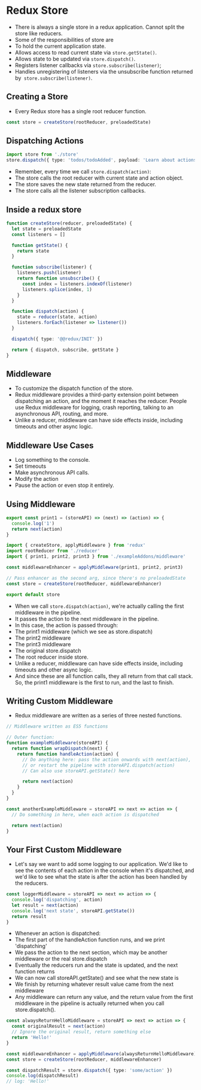 # Redux Store

- There is always a single store in a redux application. Cannot split the store like reducers.
- Some of the responsibilities of store are
- To hold the current application state.
- Allows access to read current state via `store.getState()`.
- Allows state to be updated via `store.dispatch()`.
- Registers listener callbacks via `store.subscribe(listener)`;
- Handles unregistering of listeners via the unsubscribe function returned by` store.subscribe(listener)`.


## Creating a Store

- Every Redux store has a single root reducer function.

```ts
const store = createStore(rootReducer, preloadedState)

```


## Dispatching Actions

```ts
import store from './store'
store.dispatch({ type: 'todos/todoAdded', payload: 'Learn about actions' })
```
- Remember, every time we call `store.dispatch(action)`:
- The store calls the root reducer with current state and action object.
- The store saves the new state returned from the reducer.
- The store calls all the listener subscription callbacks.

## Inside a redux store

```ts
function createStore(reducer, preloadedState) {
  let state = preloadedState
  const listeners = []

  function getState() {
    return state
  }

  function subscribe(listener) {
    listeners.push(listener)
    return function unsubscribe() {
      const index = listeners.indexOf(listener)
      listeners.splice(index, 1)
    }
  }

  function dispatch(action) {
    state = reducer(state, action)
    listeners.forEach(listener => listener())
  }

  dispatch({ type: '@@redux/INIT' })

  return { dispatch, subscribe, getState }
}
```


## Middleware

- To customize the dispatch function of the store.
- Redux middleware provides a third-party extension point between dispatching an action, and the moment it reaches the reducer. People use Redux middleware for logging, crash reporting, talking to an asynchronous API, routing, and more.
- Unlike a reducer, middleware can have side effects inside, including timeouts and other async logic.

## Middleware Use Cases

- Log something to the console.
- Set timeouts
- Make asynchronous API calls.
- Modify the action
- Pause the action or even stop it entirely.


## Using Middleware

```ts
export const print1 = (storeAPI) => (next) => (action) => {
  console.log('1')
  return next(action)
}
```

```ts
import { createStore, applyMiddleware } from 'redux'
import rootReducer from './reducer'
import { print1, print2, print3 } from './exampleAddons/middleware'

const middlewareEnhancer = applyMiddleware(print1, print2, print3)

// Pass enhancer as the second arg, since there's no preloadedState
const store = createStore(rootReducer, middlewareEnhancer)

export default store
```
- When we call `store.dispatch(action)`, we're actually calling the first middleware in the pipeline.
- It passes the action to the next middleware in the pipeline.
- In this case, the action is passed through:
- The print1 middleware (which we see as store.dispatch)
- The print2 middleware
- The print3 middleware
- The original store.dispatch
- The root reducer inside store.
- Unlike a reducer, middleware can have side effects inside, including timeouts and other async logic.
- And since these are all function calls, they all return from that call stack. So, the print1 middleware is the first to run, and the last to finish.

## Writing Custom Middleware

- Redux middleware are written as a series of three nested functions.

```ts
// Middleware written as ES5 functions

// Outer function:
function exampleMiddleware(storeAPI) {
  return function wrapDispatch(next) {
    return function handleAction(action) {
      // Do anything here: pass the action onwards with next(action),
      // or restart the pipeline with storeAPI.dispatch(action)
      // Can also use storeAPI.getState() here

      return next(action)
    }
  }
}
```

```ts
const anotherExampleMiddleware = storeAPI => next => action => {
  // Do something in here, when each action is dispatched

  return next(action)
}
```

## Your First Custom Middleware

- Let's say we want to add some logging to our application. We'd like to see the contents of each action in the console when it's dispatched, and we'd like to see what the state is after the action has been handled by the reducers.

```ts
const loggerMiddleware = storeAPI => next => action => {
  console.log('dispatching', action)
  let result = next(action)
  console.log('next state', storeAPI.getState())
  return result
}
```
- Whenever an action is dispatched:
- The first part of the handleAction function runs, and we print 'dispatching'
- We pass the action to the next section, which may be another middleware or the real store.dispatch
- Eventually the reducers run and the state is updated, and the next function returns
- We can now call storeAPI.getState() and see what the new state is
- We finish by returning whatever result value came from the next middleware
- Any middleware can return any value, and the return value from the first middleware in the pipeline is actually returned when you call store.dispatch().

```ts
const alwaysReturnHelloMiddleware = storeAPI => next => action => {
  const originalResult = next(action)
  // Ignore the original result, return something else
  return 'Hello!'
}

const middlewareEnhancer = applyMiddleware(alwaysReturnHelloMiddleware)
const store = createStore(rootReducer, middlewareEnhancer)

const dispatchResult = store.dispatch({ type: 'some/action' })
console.log(dispatchResult)
// log: 'Hello!'
```
